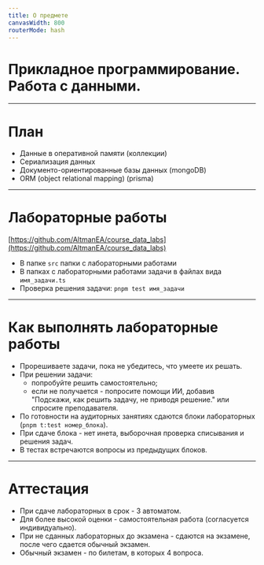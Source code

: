 ```yaml
---
title: О предмете
canvasWidth: 800
routerMode: hash
---
```


# Прикладное программирование. Работа с данными. 

---

# План

- Данные в оперативной памяти (коллекции)
- Сериализация данных
- Документо-ориентированные базы данных (mongoDB)
- ORM (object relational mapping) (prisma)

---

# Лабораторные работы

[https://github.com/AltmanEA/course_data_labs](https://github.com/AltmanEA/course_data_labs)

- В папке ```src``` папки с лабораторными работами
- В папках с лабораторными работами задачи в файлах вида ```имя_задачи.ts```
- Проверка решения задачи: ```pnpm test имя_задачи```

---

# Как выполнять лабораторные работы

- Прорешиваете задачи, пока не убедитесь, что умеете их решать.
- При решении задачи:
    - попробуйте решить самостоятельно;
    - если не получается - попросите помощи ИИ, добавив "Подскажи, как решить задачу, не приводя решение." или спросите преподавателя.
- По готовности на аудиторных занятиях сдаются блоки лабораторных (```pnpm t:test номер_блока```).
- При сдаче блока - нет инета, выборочная проверка списывания и решения задач.
- В тестах встречаются вопросы из предыдущих блоков.

---

# Аттестация

- При сдаче лабораторных в срок - 3 автоматом.
- Для более высокой оценки - самостоятельная работа (согласуется индивидуально).
- При не сданных лабораторных до экзамена - сдаются на экзамене, после чего сдается обычный экзамен.
- Обычный экзамен - по билетам, в которых 4 вопроса.